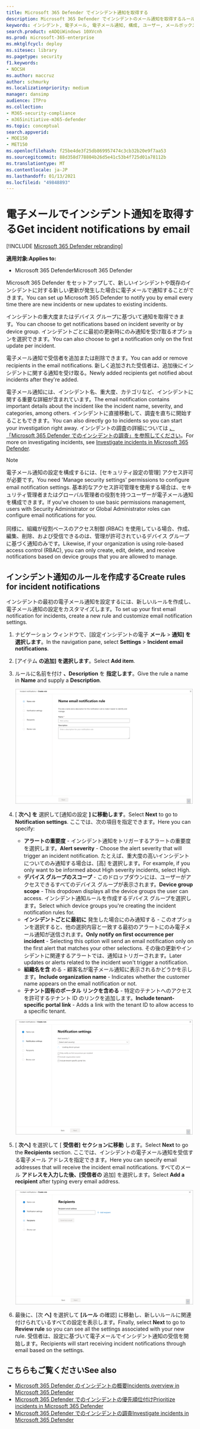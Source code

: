 ```yaml
---
title: Microsoft 365 Defender でインシデント通知を取得する
description: Microsoft 365 Defender でインシデントのメール通知を取得するルールを作成する方法について説明します
keywords: インシデント, 電子メール, 電子メール通知, 構成, ユーザー, メールボックス, 電子メール, インシデント
search.product: eADQiWindows 10XVcnh
ms.prod: microsoft-365-enterprise
ms.mktglfcycl: deploy
ms.sitesec: library
ms.pagetype: security
f1.keywords:
- NOCSH
ms.author: maccruz
author: schmurky
ms.localizationpriority: medium
manager: dansimp
audience: ITPro
ms.collection:
- M365-security-compliance
- m365initiative-m365-defender
ms.topic: conceptual
search.appverid:
- MOE150
- MET150
ms.openlocfilehash: f25be4de3f25db869957474c3cb32b20e9f7aa53
ms.sourcegitcommit: 88d358d778804b26d5e41c53b4f725d01a78112b
ms.translationtype: MT
ms.contentlocale: ja-JP
ms.lasthandoff: 01/13/2021
ms.locfileid: "49848893"
---
```

# <a name="get-incident-notifications-by-email"></a><span data-ttu-id="bd7eb-104">電子メールでインシデント通知を取得する</span><span class="sxs-lookup"><span data-stu-id="bd7eb-104">Get incident notifications by email</span></span>

[!INCLUDE [Microsoft 365 Defender rebranding](../includes/microsoft-defender.md)]


<span data-ttu-id="bd7eb-105">**適用対象:**</span><span class="sxs-lookup"><span data-stu-id="bd7eb-105">**Applies to:**</span></span>
- <span data-ttu-id="bd7eb-106">Microsoft 365 Defender</span><span class="sxs-lookup"><span data-stu-id="bd7eb-106">Microsoft 365 Defender</span></span>

<span data-ttu-id="bd7eb-107">Microsoft 365 Defender をセットアップして、新しいインシデントや既存のインシデントに対する新しい更新が発生した場合に電子メールで通知することができます。</span><span class="sxs-lookup"><span data-stu-id="bd7eb-107">You can set up Microsoft 365 Defender to notify you by email every time there are new incidents or new updates to existing incidents.</span></span> 

<span data-ttu-id="bd7eb-108">インシデントの重大度またはデバイス グループに基づいて通知を取得できます。</span><span class="sxs-lookup"><span data-stu-id="bd7eb-108">You can choose to get notifications based on incident severity or by device group.</span></span> <span data-ttu-id="bd7eb-109">インシデントごとに最初の更新時にのみ通知を受け取るオプションを選択できます。</span><span class="sxs-lookup"><span data-stu-id="bd7eb-109">You can also choose to get a notification only on the first update per incident.</span></span>

<span data-ttu-id="bd7eb-110">電子メール通知で受信者を追加または削除できます。</span><span class="sxs-lookup"><span data-stu-id="bd7eb-110">You can add or remove recipients in the email notifications.</span></span> <span data-ttu-id="bd7eb-111">新しく追加された受信者は、追加後にインシデントに関する通知を受け取る。</span><span class="sxs-lookup"><span data-stu-id="bd7eb-111">Newly added recipients get notified about incidents after they're added.</span></span> 

<span data-ttu-id="bd7eb-112">電子メール通知には、インシデント名、重大度、カテゴリなど、インシデントに関する重要な詳細が含まれています。</span><span class="sxs-lookup"><span data-stu-id="bd7eb-112">The email notification contains important details about the incident like the incident name, severity, and categories, among others.</span></span> <span data-ttu-id="bd7eb-113">インシデントに直接移動して、調査を直ちに開始することもできます。</span><span class="sxs-lookup"><span data-stu-id="bd7eb-113">You can also directly go to incidents so you can start your investigation right away.</span></span> <span data-ttu-id="bd7eb-114">インシデントの調査の詳細については [、「Microsoft 365 Defender でのインシデントの調査」を参照してください](https://docs.microsoft.com/microsoft-365/security/mtp/investigate-incidents)。</span><span class="sxs-lookup"><span data-stu-id="bd7eb-114">For more on investigating incidents, see [Investigate incidents in Microsoft 365 Defender](https://docs.microsoft.com/microsoft-365/security/mtp/investigate-incidents).</span></span>

>[!NOTE]
><span data-ttu-id="bd7eb-115">電子メール通知の設定を構成するには、[セキュリティ設定の管理] アクセス許可が必要です。</span><span class="sxs-lookup"><span data-stu-id="bd7eb-115">You need 'Manage security settings' permissions to configure email notification settings.</span></span> <span data-ttu-id="bd7eb-116">基本的なアクセス許可管理を使用する場合は、セキュリティ管理者またはグローバル管理者の役割を持つユーザーが電子メール通知を構成できます。</span><span class="sxs-lookup"><span data-stu-id="bd7eb-116">If you've chosen to use basic permissions management, users with Security Administrator or Global Administrator roles can configure email notifications for you.</span></span> <br> <br>
<span data-ttu-id="bd7eb-117">同様に、組織が役割ベースのアクセス制御 (RBAC) を使用している場合、作成、編集、削除、および受信できるのは、管理が許可されているデバイス グループに基づく通知のみです。</span><span class="sxs-lookup"><span data-stu-id="bd7eb-117">Likewise, if your organization is using role-based access control (RBAC), you can only create, edit, delete, and receive notifications based on device groups that you are allowed to manage.</span></span>

## <a name="create-rules-for-incident-notifications"></a><span data-ttu-id="bd7eb-118">インシデント通知のルールを作成する</span><span class="sxs-lookup"><span data-stu-id="bd7eb-118">Create rules for incident notifications</span></span>

<span data-ttu-id="bd7eb-119">インシデントの最初の電子メール通知を設定するには、新しいルールを作成し、電子メール通知の設定をカスタマイズします。</span><span class="sxs-lookup"><span data-stu-id="bd7eb-119">To set up your first email notification for incidents, create a new rule and customize email notification settings.</span></span>

1. <span data-ttu-id="bd7eb-120">ナビゲーション ウィンドウで、[設定インシデントの電子 **メール**  >  **通知] を選択します**。</span><span class="sxs-lookup"><span data-stu-id="bd7eb-120">In the navigation pane, select **Settings** > **Incident email notifications**.</span></span>
2. <span data-ttu-id="bd7eb-121">[アイテム **の追加] を選択します**。</span><span class="sxs-lookup"><span data-stu-id="bd7eb-121">Select **Add item**.</span></span>
3. <span data-ttu-id="bd7eb-122">ルールに名前を付け **、Description** を **指定します**。</span><span class="sxs-lookup"><span data-stu-id="bd7eb-122">Give the rule a name in **Name** and supply a **Description**.</span></span>

    ![インシデント電子メールの通知のルール ウィンドウを作成する](../../media/incidentemailnotif1.png) 
4. <span data-ttu-id="bd7eb-124">[ **次へ] を** 選択して[通知の設定 **] に移動します**。</span><span class="sxs-lookup"><span data-stu-id="bd7eb-124">Select **Next** to go to **Notification settings**.</span></span> <span data-ttu-id="bd7eb-125">ここでは、次の項目を指定できます。</span><span class="sxs-lookup"><span data-stu-id="bd7eb-125">Here you can specify:</span></span>
    - <span data-ttu-id="bd7eb-126">**アラートの重要度** - インシデント通知をトリガーするアラートの重要度を選択します。</span><span class="sxs-lookup"><span data-stu-id="bd7eb-126">**Alert severity** - Choose the alert severity that will trigger an incident notification.</span></span> <span data-ttu-id="bd7eb-127">たとえば、重大度の高いインシデントについてのみ通知する場合は、[高] を選択します。</span><span class="sxs-lookup"><span data-stu-id="bd7eb-127">For example, if you only want to be informed about High severity incidents, select High.</span></span>
    - <span data-ttu-id="bd7eb-128">**デバイス グループのスコープ** - このドロップダウンには、ユーザーがアクセスできるすべてのデバイス グループが表示されます。</span><span class="sxs-lookup"><span data-stu-id="bd7eb-128">**Device group scope** - This dropdown displays all the device groups the user can access.</span></span> <span data-ttu-id="bd7eb-129">インシデント通知ルールを作成するデバイス グループを選択します。</span><span class="sxs-lookup"><span data-stu-id="bd7eb-129">Select which device groups you're creating the incident notification rules for.</span></span>
    - <span data-ttu-id="bd7eb-130">**インシデントごとに最初に** 発生した場合にのみ通知する - このオプションを選択すると、他の選択内容と一致する最初のアラートにのみ電子メール通知が送信されます。</span><span class="sxs-lookup"><span data-stu-id="bd7eb-130">**Only notify on first occurrence per incident** - Selecting this option will send an email notification only on the first alert that matches your other selections.</span></span> <span data-ttu-id="bd7eb-131">その後の更新やインシデントに関連するアラートでは、通知はトリガーされます。</span><span class="sxs-lookup"><span data-stu-id="bd7eb-131">Later updates or alerts related to the incident won't trigger a notification.</span></span>
    - <span data-ttu-id="bd7eb-132">**組織名を含** める - 顧客名が電子メール通知に表示されるかどうかを示します。</span><span class="sxs-lookup"><span data-stu-id="bd7eb-132">**Include organization name** - Indicates whether the customer name appears on the email notification or not.</span></span>
    - <span data-ttu-id="bd7eb-133">**テナント固有のポータル リンクを含める** - 特定のテナントへのアクセスを許可するテナント ID のリンクを追加します。</span><span class="sxs-lookup"><span data-stu-id="bd7eb-133">**Include tenant-specific portal link** -  Adds a link with the tenant ID to allow access to a specific tenant.</span></span>
    
    ![インシデントメールの通知設定ウィンドウ](../../media/incidentemailnotif2.png)
5. <span data-ttu-id="bd7eb-135">[ **次へ]** を選択して [ **受信者] セクションに移動** します。</span><span class="sxs-lookup"><span data-stu-id="bd7eb-135">Select **Next** to go the **Recipients** section.</span></span> <span data-ttu-id="bd7eb-136">ここでは、インシデントの電子メール通知を受信する電子メール アドレスを指定できます。</span><span class="sxs-lookup"><span data-stu-id="bd7eb-136">Here you can specify email addresses that will receive the incident email notifications.</span></span> <span data-ttu-id="bd7eb-137">すべてのメール **アドレスを入力した後、[受信者の** 追加] を選択します。</span><span class="sxs-lookup"><span data-stu-id="bd7eb-137">Select **Add a recipient** after typing every email address.</span></span>

    ![インシデントメールの通知の [受信者の追加] ウィンドウ](../../media/incidentemailnotif3.png) 

6. <span data-ttu-id="bd7eb-139">最後に、[次 **へ]** を選択して **[ルール** の確認] に移動し、新しいルールに関連付けられているすべての設定を表示します。</span><span class="sxs-lookup"><span data-stu-id="bd7eb-139">Finally, select **Next** to go to **Review rule** so you can see all the settings associated with your new rule.</span></span> <span data-ttu-id="bd7eb-140">受信者は、設定に基づいて電子メールでインシデント通知の受信を開始します。</span><span class="sxs-lookup"><span data-stu-id="bd7eb-140">Recipients will start receiving incident notifications through email based on the settings.</span></span>

## <a name="see-also"></a><span data-ttu-id="bd7eb-141">こちらもご覧ください</span><span class="sxs-lookup"><span data-stu-id="bd7eb-141">See also</span></span>
- [<span data-ttu-id="bd7eb-142">Microsoft 365 Defender のインシデントの概要</span><span class="sxs-lookup"><span data-stu-id="bd7eb-142">Incidents overview in Microsoft 365 Defender</span></span>](https://docs.microsoft.com/microsoft-365/security/mtp/incidents-overview)
- [<span data-ttu-id="bd7eb-143">Microsoft 365 Defender でのインシデントの優先順位付け</span><span class="sxs-lookup"><span data-stu-id="bd7eb-143">Prioritize incidents in Microsoft 365 Defender</span></span>](https://docs.microsoft.com/microsoft-365/security/mtp/incident-queue)
- [<span data-ttu-id="bd7eb-144">Microsoft 365 Defender でのインシデントの調査</span><span class="sxs-lookup"><span data-stu-id="bd7eb-144">Investigate incidents in Microsoft 365 Defender</span></span>](https://docs.microsoft.com/microsoft-365/security/mtp/investigate-incidents)

